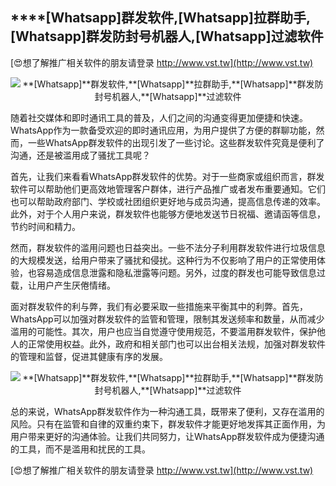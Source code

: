 ## ****[Whatsapp]**群发软件,**[Whatsapp]**拉群助手,**[Whatsapp]**群发防封号机器人,**[Whatsapp]**过滤软件**

[😍想了解推广相关软件的朋友请登录 http://www.vst.tw](http://www.vst.tw)

 <center><img src="https://vst.tw/MP4/tuiguang/png/2.png" alt="**[Whatsapp]**群发软件,**[Whatsapp]**拉群助手,**[Whatsapp]**群发防封号机器人,**[Whatsapp]**过滤软件"></center>

随着社交媒体和即时通讯工具的普及，人们之间的沟通变得更加便捷和快速。WhatsApp作为一款备受欢迎的即时通讯应用，为用户提供了方便的群聊功能，然而，一些WhatsApp群发软件的出现引发了一些讨论。这些群发软件究竟是便利了沟通，还是被滥用成了骚扰工具呢？

首先，让我们来看看WhatsApp群发软件的优势。对于一些商家或组织而言，群发软件可以帮助他们更高效地管理客户群体，进行产品推广或者发布重要通知。它们也可以帮助政府部门、学校或社团组织更好地与成员沟通，提高信息传递的效率。此外，对于个人用户来说，群发软件也能够方便地发送节日祝福、邀请函等信息，节约时间和精力。

然而，群发软件的滥用问题也日益突出。一些不法分子利用群发软件进行垃圾信息的大规模发送，给用户带来了骚扰和侵扰。这种行为不仅影响了用户的正常使用体验，也容易造成信息泄露和隐私泄露等问题。另外，过度的群发也可能导致信息过载，让用户产生厌倦情绪。

面对群发软件的利与弊，我们有必要采取一些措施来平衡其中的利弊。首先，WhatsApp可以加强对群发软件的监管和管理，限制其发送频率和数量，从而减少滥用的可能性。其次，用户也应当自觉遵守使用规范，不要滥用群发软件，保护他人的正常使用权益。此外，政府和相关部门也可以出台相关法规，加强对群发软件的管理和监督，促进其健康有序的发展。

 <center><img src="https://vst.tw/MP4/tuiguang/png/2.png" alt="**[Whatsapp]**群发软件,**[Whatsapp]**拉群助手,**[Whatsapp]**群发防封号机器人,**[Whatsapp]**过滤软件"></center>

总的来说，WhatsApp群发软件作为一种沟通工具，既带来了便利，又存在滥用的风险。只有在监管和自律的双重约束下，群发软件才能更好地发挥其正面作用，为用户带来更好的沟通体验。让我们共同努力，让WhatsApp群发软件成为便捷沟通的工具，而不是滥用和扰民的工具。

[😍想了解推广相关软件的朋友请登录 http://www.vst.tw](http://www.vst.tw)



